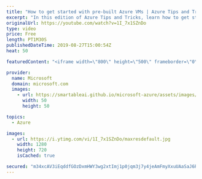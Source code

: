 ```yaml
---
title: "How to get started with pre-built Azure VMs | Azure Tips and Tricks"
excerpt: "In this edition of Azure Tips and Tricks, learn how to get started with pre-built Azure VMs ready for containers. Inside of the Azure portal, you can check out all the virtual machines that are available in the Azure Marketplace.   For more tips and tricks, visit: http://azuredev.tips   Get started with"
originalUrl: https://youtube.com/watch?v=1I_7x1SZnDo
type: video
price: Free
length: PT1M30S
publishedDateTime: 2019-08-27T15:00:54Z
heat: 50

featuredContent: "<iframe width=\"800\" height=\"500\" frameborder=\"0\" src=\"https://www.youtube.com/embed/1I_7x1SZnDo\" allow=\"accelerometer; autoplay; encrypted-media; gyroscope; picture-in-picture\" allowfullscreen></iframe>"

provider:
  name: Microsoft
  domain: microsoft.com
  images:
    - url: https://smartableai.github.io/microsoft-azure/assets/images/organizations/microsoft.com-50x50.jpg
      width: 50
      height: 50

topics:
  - Azure

images:
  - url: https://i.ytimg.com/vi/1I_7x1SZnDo/maxresdefault.jpg
    width: 1280
    height: 720
    isCached: true

secured: "m34xcAV3iEqddfGOzDxmHWY3wg2xtImj1p0jqm3j7y4jeAmFmyXxuUAaSaJ6RmTeKY/hz7dX3FQlfQan8sKdirP2OFcG4VDgb7EV0ENMFTTtxnxq2V1fXWIDzHs+/X0INHjNKOxnv8LhHyeLdVQ8DJ3S4SpdQ6qTC9fv6G3tJV/kafmMgcKFQX1xYQs1RW5h31euo+5JetGJqFVOdUtHrA2jqmCPQV9i3Ao6dsJGnxHCNtDrTmRv7TU3eI+nwaTCtfp/tcWm6ESuxMi/UQ89NbH8r0XtXVBYkrXlmVCN5SPOjP0/arEse8gDf9xpBjf7X41Kygtphn6sphy2/KRz+z2I4iANAWQJKR82P59JbOv1oJu1Egb22bcqRhI9+88ihwyz7VoJQX/+nokj1qgm97uLtOKHhBDxjAi50yQDYXE=;pQDJbt8cvkA3tlqZjbWF/g=="
---
```


